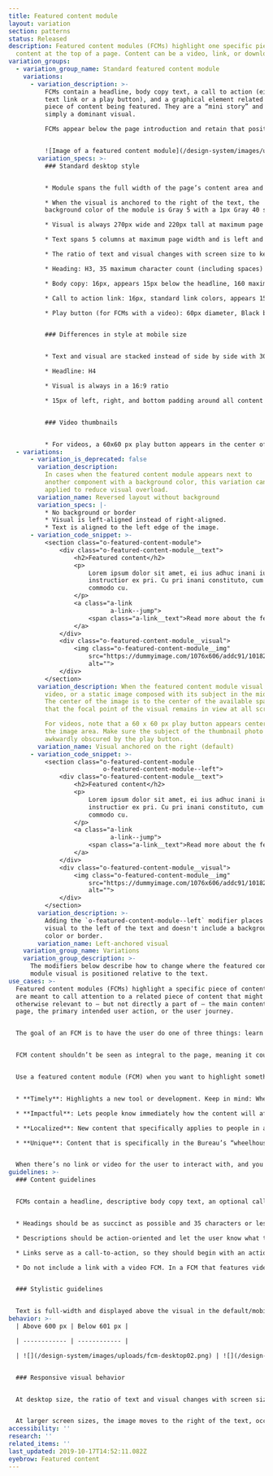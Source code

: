 ```yaml
---
title: Featured content module
layout: variation
section: patterns
status: Released
description: Featured content modules (FCMs) highlight one specific piece of
  content at the top of a page. Content can be a video, link, or download.
variation_groups:
  - variation_group_name: Standard featured content module
    variations:
      - variation_description: >-
          FCMs contain a headline, body copy text, a call to action (either a
          text link or a play button), and a graphical element related to the
          piece of content being featured. They are a “mini story” and never
          simply a dominant visual.

          FCMs appear below the page introduction and retain that position on all screen sizes, unless appearing on the homepage where all content is featured and placement can vary by priority. They are designed to accommodate pages with either a left-hand navigation or right-hand sidebar. <br>


          ![Image of a featured content module](/design-system/images/uploads/fcm-desktop02.png)
        variation_specs: >-
          ### Standard desktop style


          * Module spans the full width of the page’s content area and is 220px tall at maximum page width. It appears 60px underneath the header/intro paragraph of the page, unless featured on the homepage.

          * When the visual is anchored to the right of the text, the
          background color of the module is Gray 5 with a 1px Gray 40 stroke.

          * Visual is always 270px wide and 220px tall at maximum page width.

          * Text spans 5 columns at maximum page width and is left and top aligned. There is 30px of padding around all sides of the text.

          * The ratio of text and visual changes with screen size to keep the full height of the image visible. As available width dips below the maximum page width, the text area shrinks in width while the visual maintains a fixed width of 270px. That means that the height and aspect ratio of the visual will change as the screen shrinks, and the image will be cropped between 16% and 29% from each side.

          * Heading: H3, 35 maximum character count (including spaces)

          * Body copy: 16px, appears 15px below the headline, 160 maximum character count (including spaces)

          * Call to action link: 16px, standard link colors, appears 15px below body copy, 35 maximum character count (including spaces)

          * Play button (for FCMs with a video): 60px diameter, Black background at 75% opacity that changes to Pacific on hover, White icon, 2px Gray 5 border, centered in the visual


          ### Differences in style at mobile size


          * Text and visual are stacked instead of side by side with 30px space between text and top of visual

          * Headline: H4

          * Visual is always in a 16:9 ratio

          * 15px of left, right, and bottom padding around all content in the FCM


          ### Video thumbnails


          * For videos, a 60x60 px play button appears in the center of the image area (horizontally and vertically centered). Make sure the subject of the thumbnail image is not awkwardly obscured by the play button. In particular, make sure that no faces are covered by the play button. This may require a photo composed with the subject on the left or right side of the image.
  - variations:
      - variation_is_deprecated: false
        variation_description:
          In cases when the featured content module appears next to
          another component with a background color, this variation can be
          applied to reduce visual overload.
        variation_name: Reversed layout without background
        variation_specs: |-
          * No background or border
          * Visual is left-aligned instead of right-aligned.
          * Text is aligned to the left edge of the image.
      - variation_code_snippet: >-
          <section class="o-featured-content-module">
              <div class="o-featured-content-module__text">
                  <h2>Featured content</h2>
                  <p>
                      Lorem ipsum dolor sit amet, ei ius adhuc inani iudico, labitur
                      instructior ex pri. Cu pri inani constituto, cum aeque noster
                      commodo cu.
                  </p>
                  <a class="a-link
                            a-link--jump">
                      <span class="a-link__text">Read more about the feature</span>
                  </a>
              </div>
              <div class="o-featured-content-module__visual">
                  <img class="o-featured-content-module__img"
                      src="https://dummyimage.com/1076x606/addc91/101820"
                      alt="">
              </div>
          </section>
        variation_description: When the featured content module visual is a
          video, or a static image composed with its subject in the middle.
          The center of the image is to the center of the available space so
          that the focal point of the visual remains in view at all screen sizes.

          For videos, note that a 60 x 60 px play button appears centered within
          the image area. Make sure the subject of the thumbnail photo is not
          awkwardly obscured by the play button.
        variation_name: Visual anchored on the right (default)
      - variation_code_snippet: >-
          <section class="o-featured-content-module
                          o-featured-content-module--left">
              <div class="o-featured-content-module__text">
                  <h2>Featured content</h2>
                  <p>
                      Lorem ipsum dolor sit amet, ei ius adhuc inani iudico, labitur
                      instructior ex pri. Cu pri inani constituto, cum aeque noster
                      commodo cu.
                  </p>
                  <a class="a-link
                            a-link--jump">
                      <span class="a-link__text">Read more about the feature</span>
                  </a>
              </div>
              <div class="o-featured-content-module__visual">
                  <img class="o-featured-content-module__img"
                      src="https://dummyimage.com/1076x606/addc91/101820"
                      alt="">
              </div>
          </section>
        variation_description: >-
          Adding the `o-featured-content-module--left` modifier places the
          visual to the left of the text and doesn't include a background
          color or border.
        variation_name: Left-anchored visual
    variation_group_name: Variations
    variation_group_description: >-
      The modifiers below describe how to change where the featured content
      module visual is positioned relative to the text.
use_cases: >-
  Featured content modules (FCMs) highlight a specific piece of content. They
  are meant to call attention to a related piece of content that might be new or
  otherwise relevant to — but not directly a part of — the main content on the
  page, the primary intended user action, or the user journey.


  The goal of an FCM is to have the user do one of three things: learn something (usually by navigating to other content), watch something, or download something (a printable tool or resource). FCMs can appear on any page type, though they are best suited for pages third level and below in the site map.


  FCM content shouldn’t be seen as integral to the page, meaning it could be changed or removed without taking away vital information the user needs or interrupting the user journey. Therefore, this module is not intended to support the site IA as the primary, permanent location for content. When the content is an integral, long-term part of the intended user journey, then it should have a more permanent home on the page.


  Use a featured content module (FCM) when you want to highlight something that’s:


  * **Timely**: Highlights a new tool or development. Keep in mind: When you remove dated content from a FCM, make sure you're not getting rid of the only way users can navigate to it. Make sure to plan a permanent home for the content.

  * **Impactful**: Lets people know immediately how the content will affect them, how they can use it, and how it might enhance their understanding of — or experience with — the primary page content.

  * **Localized**: New content that specifically applies to people in a specific geographic area; it may be important for that audience to see their specific content first, and when it’s removed from the page it won’t disrupt the usual user flow.

  * **Unique**: Content that is specifically in the Bureau’s “wheelhouse” because of our position as an approachable, trusted, unbiased authority.


  When there’s no link or video for the user to interact with, and you still want to visually differentiate your content from its surroundings, consider using a well or inline text instead.
guidelines: >-
  ### Content guidelines


  FCMs contain a headline, descriptive body copy text, an optional call-to-action link, and a graphical element related to the piece of content being featured. They are a “mini story” and never simply a dominant visual.


  * Headings should be as succinct as possible and 35 characters or less (including spaces).

  * Descriptions should be action-oriented and let the user know what they will get out of the featured content and how it's related to the main page content, not just what it is. Descriptions should be 160 characters or less (including spaces).

  * Links serve as a call-to-action, so they should begin with an action verb like “explore,” “read,” “learn,” or “discover.” When using an action verb, be specific and tie the action back to the content and what the user will get from it. As a best practice, only include up to one link in a FCM. Link text should be 35 characters or less (including spaces).

  * Do not include a link with a video FCM. In a FCM that features video, the desired action is for the user to play the video, so the play button serves as a visual call-to-action. This makes it especially important for the description in the FCM to be action-oriented. Encourage users to take the action of watching the video, and relate directly back to the video content and what they’ll get out of it.


  ### Stylistic guidelines


  Text is full-width and displayed above the visual in the default/mobile view. When creating a static image for the visual, it should be 1076px × 606px (a 16:9 aspect ratio), which is 2x the rendered width at the maximum size at which the visual will be seen (on a 600px wide display).
behavior: >-
  | Above 600 px | Below 601 px |

  | ------------ | ------------ |

  | ![](/design-system/images/uploads/fcm-desktop02.png) | ![](/design-system/images/uploads/fcm-mobile02.png) |


  ### Responsive visual behavior


  At desktop size, the ratio of text and visual changes with screen size to keep the full height of the image visible. As available width dips below the maximum page width, the text area shrinks in width while the visual maintains a fixed width of 270px. That means that the height and aspect ratio of the visual will change as the screen shrinks, and the image will be cropped between 16% and 29% from each side.


  At larger screen sizes, the image moves to the right of the text, occupying a fixed width of 270px (equal to 3 of 12 columns at max page width). By default, the left edge of the image is anchored to the left side of the visual’s 270px-wide area, and the right side is cropped off. The aspect ratio of the visual area increases as screen size increases, resulting in slightly different image cropping at different screen sizes, but the left edge of the image remains anchored in view. The full height of the image is always in view; the top and bottom are never cropped. See above for modifiers that change the image’s horizontal anchoring.
accessibility: ''
research: ''
related_items: ''
last_updated: 2019-10-17T14:52:11.082Z
eyebrow: Featured content
---
```

